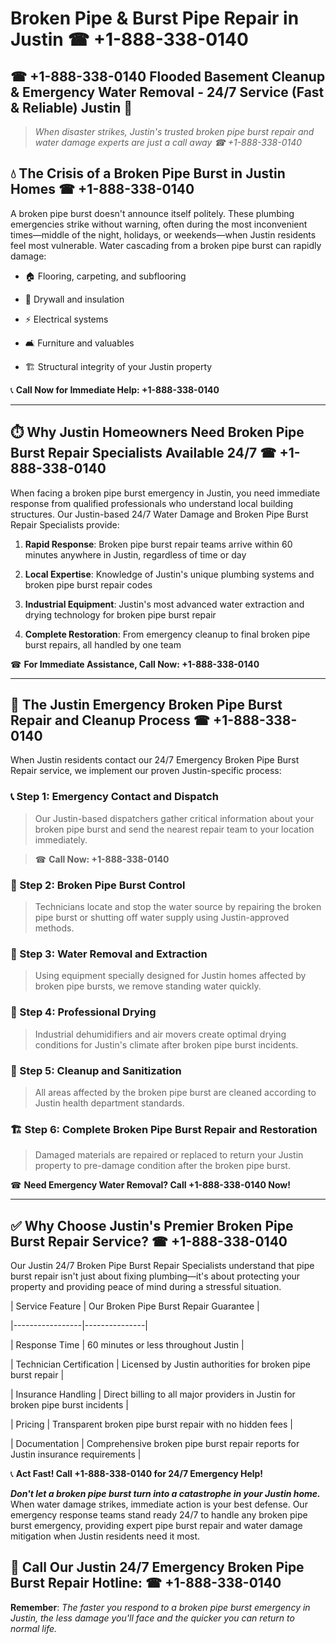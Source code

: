 # Broken Pipe & Burst Pipe Repair in Justin ☎ +1-888-338-0140  
## ☎ +1-888-338-0140 Flooded Basement Cleanup & Emergency Water Removal - 24/7 Service (Fast & Reliable) Justin 🚨  

> *When disaster strikes, Justin's trusted broken pipe burst repair and water damage experts are just a call away ☎ +1-888-338-0140*  

## 💧 The Crisis of a Broken Pipe Burst in Justin Homes ☎ +1-888-338-0140  

A broken pipe burst doesn't announce itself politely. These plumbing emergencies strike without warning, often during the most inconvenient times—middle of the night, holidays, or weekends—when Justin residents feel most vulnerable. Water cascading from a broken pipe burst can rapidly damage:  

* 🏠 Flooring, carpeting, and subflooring  
* 🧱 Drywall and insulation  
* ⚡ Electrical systems  
* 🛋️ Furniture and valuables  
* 🏗️ Structural integrity of your Justin property  

📞 **Call Now for Immediate Help: +1-888-338-0140**  

---  

## ⏱️ Why Justin Homeowners Need Broken Pipe Burst Repair Specialists Available 24/7 ☎ +1-888-338-0140  

When facing a broken pipe burst emergency in Justin, you need immediate response from qualified professionals who understand local building structures. Our Justin-based 24/7 Water Damage and Broken Pipe Burst Repair Specialists provide:  

1. **Rapid Response**: Broken pipe burst repair teams arrive within 60 minutes anywhere in Justin, regardless of time or day  
2. **Local Expertise**: Knowledge of Justin's unique plumbing systems and broken pipe burst repair codes  
3. **Industrial Equipment**: Justin's most advanced water extraction and drying technology for broken pipe burst repair  
4. **Complete Restoration**: From emergency cleanup to final broken pipe burst repairs, all handled by one team  

☎ **For Immediate Assistance, Call Now: +1-888-338-0140**  

---  

## 🔧 The Justin Emergency Broken Pipe Burst Repair and Cleanup Process ☎ +1-888-338-0140  

When Justin residents contact our 24/7 Emergency Broken Pipe Burst Repair service, we implement our proven Justin-specific process:  

### 📞 Step 1: Emergency Contact and Dispatch  
> Our Justin-based dispatchers gather critical information about your broken pipe burst and send the nearest repair team to your location immediately.  
> ☎ **Call Now: +1-888-338-0140**  

### 🚿 Step 2: Broken Pipe Burst Control  
> Technicians locate and stop the water source by repairing the broken pipe burst or shutting off water supply using Justin-approved methods.  

### 🌊 Step 3: Water Removal and Extraction  
> Using equipment specially designed for Justin homes affected by broken pipe bursts, we remove standing water quickly.  

### 💨 Step 4: Professional Drying  
> Industrial dehumidifiers and air movers create optimal drying conditions for Justin's climate after broken pipe burst incidents.  

### 🧼 Step 5: Cleanup and Sanitization  
> All areas affected by the broken pipe burst are cleaned according to Justin health department standards.  

### 🏗️ Step 6: Complete Broken Pipe Burst Repair and Restoration  
> Damaged materials are repaired or replaced to return your Justin property to pre-damage condition after the broken pipe burst.  

☎ **Need Emergency Water Removal? Call +1-888-338-0140 Now!**  

---  

## ✅ Why Choose Justin's Premier Broken Pipe Burst Repair Service? ☎ +1-888-338-0140  

Our Justin 24/7 Broken Pipe Burst Repair Specialists understand that pipe burst repair isn't just about fixing plumbing—it's about protecting your property and providing peace of mind during a stressful situation.  

| Service Feature | Our Broken Pipe Burst Repair Guarantee |  
|-----------------|---------------|  
| Response Time | 60 minutes or less throughout Justin |  
| Technician Certification | Licensed by Justin authorities for broken pipe burst repair |  
| Insurance Handling | Direct billing to all major providers in Justin for broken pipe burst incidents |  
| Pricing | Transparent broken pipe burst repair with no hidden fees |  
| Documentation | Comprehensive broken pipe burst repair reports for Justin insurance requirements |  

📞 **Act Fast! Call +1-888-338-0140 for 24/7 Emergency Help!**  

***Don't let a broken pipe burst turn into a catastrophe in your Justin home.*** When water damage strikes, immediate action is your best defense. Our emergency response teams stand ready 24/7 to handle any broken pipe burst emergency, providing expert pipe burst repair and water damage mitigation when Justin residents need it most.  

## 📱 Call Our Justin 24/7 Emergency Broken Pipe Burst Repair Hotline: ☎ +1-888-338-0140  

**Remember**: *The faster you respond to a broken pipe burst emergency in Justin, the less damage you'll face and the quicker you can return to normal life.*